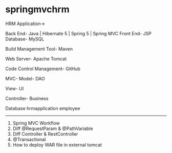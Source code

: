 # springmvchrm
HRM Application->

Back End- Java | Hibernate 5 | Spring 5 | Spring MVC 
Front End- JSP
Database- MySQL

Build Management Tool- Maven

Web Server- Apache Tomcat

Code Control Management- GitHub

MVC-
Model- DAO

View- UI

Controller- Business

Database
hrmapplication
employee




------------------------

1. Spring MVC Workflow
2. Diff @RequestParam & @PathVariable
3. Diff Controller & RestController
4. @Transactional
5. How to deploy WAR file in external tomcat